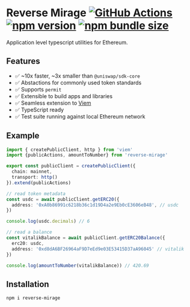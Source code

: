 # Reverse Mirage [![GitHub Actions][gha-badge]][gha] [![npm version][npm-badge]][npm] [![npm bundle size][bundle-badge]][bundle]

[gha]: https://github.com/kyscott18/reverse-mirage/actions
[gha-badge]: https://github.com/kyscott18/reverse-mirage/actions/workflows/main.yml/badge.svg
[npm]: https://www.npmjs.com/package/reverse-mirage/v/latest
[npm-badge]: https://img.shields.io/npm/v/reverse-mirage/latest.svg
[bundle]: https://bundlephobia.com/result?p=reverse-mirage@latest
[bundle-badge]:https://img.shields.io/bundlephobia/minzip/reverse-mirage/latest.svg

Application level typescript utilities for Ethereum.

## Features

- ✅ ~10x faster, ~3x smaller than `@uniswap/sdk-core`
- ✅ Abstactions for commonly used token standards
- ✅ Supports `permit`
- ✅ Extensible to build apps and libraries
- ✅ Seamless extension to [Viem](https://github.com/wagmi-dev/viem)
- ✅ TypeScript ready
- ✅ Test suite running against local Ethereum network

## Example

```ts
import { createPublicClient, http } from 'viem'
import {publicActions, amountToNumber} from 'reverse-mirage'

export const publicClient = createPublicClient({
  chain: mainnet,
  transport: http()
}).extend(publicActions)

// read token metadata
const usdc = await publicClient.getERC20({
  address: '0xA0b86991c6218b36c1d19D4a2e9Eb0cE3606eB48', // usdc
})

console.log(usdc.decimals) // 6

// read a balance
const vitalikBalance = await publicClient.getERC20Balance({
  erc20: usdc,
  address: '0xd8dA6BF26964aF9D7eEd9e03E53415D37aA96045' // vitalik
})

console.log(amountToNumber(vitalikBalance)) // 420.69
```

## Installation

```sh
npm i reverse-mirage
```
